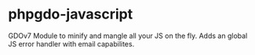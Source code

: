 # phpgdo-javascript
GDOv7 Module to minify and mangle all your JS on the fly. Adds an global JS error handler with email capabilites.
